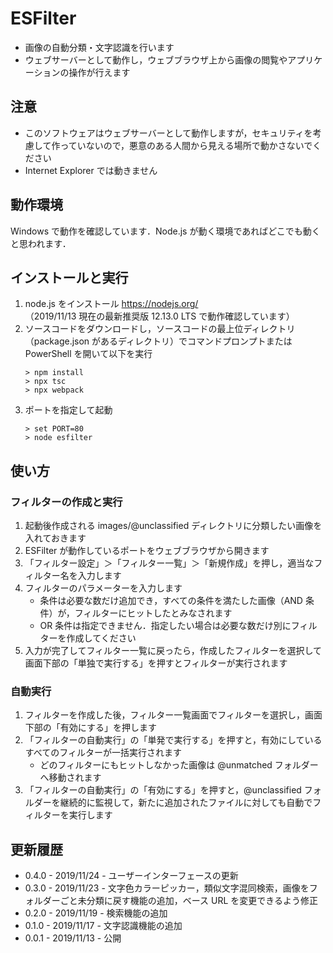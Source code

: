 # ESFilter

- 画像の自動分類・文字認識を行います
- ウェブサーバーとして動作し，ウェブブラウザ上から画像の閲覧やアプリケーションの操作が行えます

## 注意

- このソフトウェアはウェブサーバーとして動作しますが，セキュリティを考慮して作っていないので，悪意のある人間から見える場所で動かさないでください
- Internet Explorer では動きません

## 動作環境

Windows で動作を確認しています．Node.js が動く環境であればどこでも動くと思われます．

## インストールと実行

1. node.js をインストール https://nodejs.org/  
（2019/11/13 現在の最新推奨版 12.13.0 LTS で動作確認しています）
1. ソースコードをダウンロードし，ソースコードの最上位ディレクトリ（package.json があるディレクトリ）でコマンドプロンプトまたは PowerShell を開いて以下を実行
    ```
    > npm install
    > npx tsc
    > npx webpack
    ```
1. ポートを指定して起動
    ```
    > set PORT=80
    > node esfilter
    ```

## 使い方

### フィルターの作成と実行

1. 起動後作成される images/@unclassified ディレクトリに分類したい画像を入れておきます
1. ESFilter が動作しているポートをウェブブラウザから開きます
1. 「フィルター設定」＞「フィルター一覧」＞「新規作成」を押し，適当なフィルター名を入力します
1. フィルターのパラメーターを入力します
    - 条件は必要な数だけ追加でき，すべての条件を満たした画像（AND 条件）が，フィルターにヒットしたとみなされます
    - OR 条件は指定できません．指定したい場合は必要な数だけ別にフィルターを作成してください
1. 入力が完了してフィルター一覧に戻ったら，作成したフィルターを選択して画面下部の「単独で実行する」を押すとフィルターが実行されます

### 自動実行

1. フィルターを作成した後，フィルター一覧画面でフィルターを選択し，画面下部の「有効にする」を押します
1. 「フィルターの自動実行」の「単発で実行する」を押すと，有効にしているすべてのフィルターが一括実行されます
    - どのフィルターにもヒットしなかった画像は @unmatched フォルダーへ移動されます
1. 「フィルターの自動実行」の「有効にする」を押すと，@unclassified フォルダーを継続的に監視して，新たに追加されたファイルに対しても自動でフィルターを実行します

## 更新履歴

- 0.4.0 - 2019/11/24 - ユーザーインターフェースの更新
- 0.3.0 - 2019/11/23 - 文字色カラーピッカー，類似文字混同検索，画像をフォルダーごと未分類に戻す機能の追加，ベース URL を変更できるよう修正
- 0.2.0 - 2019/11/19 - 検索機能の追加
- 0.1.0 - 2019/11/17 - 文字認識機能の追加
- 0.0.1 - 2019/11/13 - 公開
